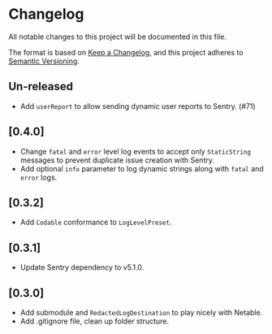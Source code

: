 # Changelog
All notable changes to this project will be documented in this file.

The format is based on [Keep a Changelog](https://keepachangelog.com/en/1.0.0/),
and this project adheres to [Semantic Versioning](https://semver.org/spec/v2.0.0.html).

## Un-released
- Add `userReport` to allow sending dynamic user reports to Sentry. (#71)

## [0.4.0]
- Change `fatal` and `error` level log events to accept only `StaticString` messages to prevent duplicate issue creation with Sentry.
- Add optional `info` parameter to log dynamic strings along with `fatal` and `error` logs. 

## [0.3.2]
- Add `Codable` conformance to `LogLevelPreset`.

## [0.3.1]
- Update Sentry dependency to v5.1.0.

## [0.3.0]
- Add submodule and `RedactedLogDestination` to play nicely with Netable.
- Add .gitignore file, clean up folder structure.
